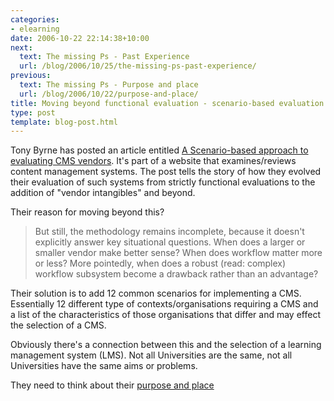```yaml
---
categories:
- elearning
date: 2006-10-22 22:14:38+10:00
next:
  text: The missing Ps - Past Experience
  url: /blog/2006/10/25/the-missing-ps-past-experience/
previous:
  text: The missing Ps - Purpose and place
  url: /blog/2006/10/22/purpose-and-place/
title: Moving beyond functional evaluation - scenario-based evaluation
type: post
template: blog-post.html
---
```

Tony Byrne has posted an article entitled [A Scenario-based approach to evaluating CMS vendors](http://www.cmswatch.com/Feature/153-Selecting-CMS-Tools?source=RSS). It's part of a website that examines/reviews content management systems. The post tells the story of how they evolved their evaluation of such systems from strictly functional evaluations to the addition of "vendor intangibles" and beyond.

Their reason for moving beyond this?

> But still, the methodology remains incomplete, because it doesn't explicitly answer key situational questions. When does a larger or smaller vendor make better sense? When does workflow matter more or less? More pointedly, when does a robust (read: complex) workflow subsystem become a drawback rather than an advantage?

Their solution is to add 12 common scenarios for implementing a CMS. Essentially 12 different type of contexts/organisations requiring a CMS and a list of the characteristics of those organisations that differ and may effect the selection of a CMS.

Obviously there's a connection between this and the selection of a learning management system (LMS). Not all Universities are the same, not all Universities have the same aims or problems.

They need to think about their [purpose and place](http://cq-pan.cqu.edu.au/david-jones/blog/?p=59)